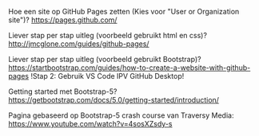 Hoe een site op GitHub Pages zetten (Kies voor "User or Organization site")?
https://pages.github.com/ 


Liever stap per stap uitleg (voorbeeld gebruikt html en css)? 
http://jmcglone.com/guides/github-pages/


Liever stap per stap uitleg (voorbeeld gebruikt Bootstrap)?
https://startbootstrap.com/guides/how-to-create-a-website-with-github-pages
!Stap 2: Gebruik VS Code IPV GitHub Desktop!

Getting started met Bootstrap-5?
https://getbootstrap.com/docs/5.0/getting-started/introduction/

Pagina gebaseerd op Bootstrap-5 crash course van Traversy Media:
https://www.youtube.com/watch?v=4sosXZsdy-s
